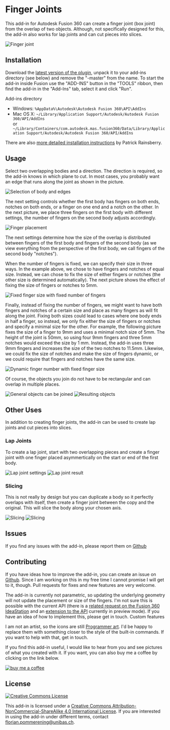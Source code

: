 # Finger Joints

This add-in for Autodesk Fusion 360 can create a finger joint (box joint) from the overlap of two objects. Although, not specifically designed for this, the add-in also works for lap joints and can cut pieces into slices.

![Finger joint](resources/doc/demo.png)


## Installation

Download the [latest version of the plugin](https://github.com/FlorianPommerening/FingerJoints/archive/master.zip), unpack it to your add-ins directory (see below) and remove the "-master" from the name. To start the add-in inside Fusion use the "ADD-INS" button in the "TOOLS" ribbon, then find the add-in in the "Add-Ins" tab, select it and click "Run".

Add-ins directory

* Windows:  `%AppData%\Autodesk\Autodesk Fusion 360\API\AddIns`
* Mac OS X:  `~/Library/Application Support/Autodesk/Autodesk Fusion 360/API/AddIns`  
  or ` ~/Library/Containers/com.autodesk.mas.fusion360/Data/Library/Application Support/Autodesk/Autodesk Fusion 360/API/AddIns`

There are also [more detailed installation instructions](https://tapnair.github.io/installation.html) by Patrick Rainsberry.


## Usage

Select two overlapping bodies and a direction. The direction is required, so the add-in knows in which plane to cut. In most cases, you probably want an edge that runs along the joint as shown in the picture.

![Selection of body and edges](resources/doc/usage1.png)

The next setting controls whether the first body has fingers on both ends, notches on both ends, or a finger on one end and a notch on the other. In the next picture, we place three fingers on the first body with different settings, the number of fingers on the second body adjusts accordingly.

![Finger placement](resources/doc/usage2.png)

The next settings determine how the size of the overlap is distributed between fingers of the first body and fingers of the second body (as we view everything from the perspective of the first body, we call fingers of the second body "notches").

When the number of fingers is fixed, we can specify their size in three ways. In the example above, we chose to have fingers and notches of equal size. Instead, we can chose to fix the size of either fingers or notches (the other size is determined automatically). The next picture shows the effect of fixing the size of fingers or notches to 5mm.

![Fixed finger size with fixed number of fingers](resources/doc/usage3.png)

Finally, instead of fixing the number of fingers, we might want to have both fingers and notches of a certain size and place as many fingers as will fit along the joint. Fixing both sizes could lead to cases where one body ends in half a finger, so instead, we only fix either the size of fingers or notches and specify a minimal size for the other. For example, the following picture fixes the size of a finger to 9mm and uses a minimal notch size of 5mm. The height of the joint is 50mm, so using four 9mm fingers and three 5mm notches would exceed the size by 1 mm. Instead, the add-in uses three 9mm fingers and increases the size of the two notches to 11.5mm. Likewise, we could fix the size of notches and make the size of fingers dynamic, or we could require that fingers and notches have the same size.

![Dynamic finger number with fixed finger size](resources/doc/usage4.png)


Of course, the objects you join do not have to be rectangular and can overlap in multiple places.

![General objects can be joined](resources/doc/usage5.png)
![Resulting objects](resources/doc/usage6.png)


## Other Uses

In addition to creating finger joints, the add-in can be used to create lap joints and cut pieces into slices.

### Lap Joints

To create a lap joint, start with two overlapping pieces and create a finger joint with one finger placed asymmertically on the start or end of the first body.

![Lap joint settings](resources/doc/lapjointssettings.png)
![Lap joint result](resources/doc/lapjointsresults.png)

### Slicing

This is not really by design but you can duplicate a body so it perfectly overlaps with itself, then create a finger joint between the
copy and the original. This will slice the body along your chosen axis.

![Slicing](resources/doc/slicing1.png)
![Slicing](resources/doc/slicing2.png)


## Issues

If you find any issues with the add-in, please report them on [Github][issuetracker]

## Contributing

If you have ideas how to improve the add-in, you can create an issue on [Github][issuetracker]. Since I am working on this in my free time I cannot promise I will get to it, though. Pull requests for fixes and new features are very welcome.

The add-in is currently not parametric, so updating the underlying geometry will not update the placement or size of the fingers. I'm not sure this is possible with the current API (there is a [related request on the Fusion 360 IdeaStation][ideastation] and an [extension to the API][customfeatures] currently in preview mode). If you have an idea of how to implement this, please get in touch. Custom features 

I am not an artist, so the icons are still [Programmer art](https://en.wikipedia.org/wiki/Programmer_art). I'd be happy to replace them with something closer to the style of the built-in commands. If you want to help with that, get in touch.

If you find this add-in useful, I would like to hear from you and see pictures of what you created with it. If you want, you can also buy me a coffee by clicking on the link below.

[![buy me a coffee][bmcbutton]](https://www.buymeacoffee.com/flogo)

## License

[![Creative Commons License][by-nc-sa-logo]][by-nc-sa-link]

This add-in is licensed under a [Creative Commons Attribution-NonCommercial-ShareAlike 4.0 International License][by-nc-sa-link]. If you are interested in using the add-in under different terms, contact florian.pommerening@unibas.ch.


[by-nc-sa-logo]: https://i.creativecommons.org/l/by-nc-sa/4.0/88x31.png
[by-nc-sa-link]: http://creativecommons.org/licenses/by-nc-sa/4.0/
[issuetracker]: https://github.com/FlorianPommerening/FingerJoints/issues
[ideastation]: https://forums.autodesk.com/t5/fusion-360-ideastation/allow-add-ins-to-be-fully-parametric-and-represented-in-the/idi-p/8660436
[customfeatures]: http://help.autodesk.com/view/fusion360/ENU/?guid=GUID-FA7EF128-1DE0-4115-89A3-795551E2DEF2
[bmcbutton]: https://cdn.buymeacoffee.com/buttons/default-blue.png